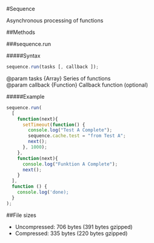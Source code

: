 #Sequence

Asynchronous processing of functions

##Methods

###sequence.run

#####Syntax

```javascript
sequence.run(tasks [, callback ]);
```
@param tasks {Array} Series of functions    
@param callback {Function} Callback function (optional)

#####Example

```javascript
sequence.run(
  [
    function(next){
      setTimeout(function() {
        console.log("Test A Complete");
        sequence.cache.test = "from Test A";
        next();
      }, 1000);
    },
    function(next){
      console.log("Funktion A Complete");
      next();
    }
  ], 
  function () {
    console.log('done); 
  }
);
```

##File sizes
* Uncompressed: 706 bytes (391 bytes gzipped)
* Compressed: 335 bytes (220 bytes gzipped)